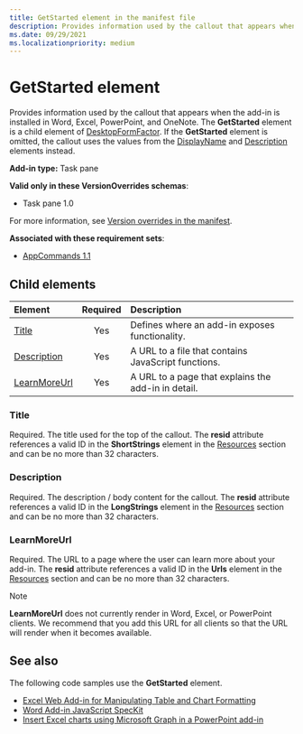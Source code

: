 ```yaml
---
title: GetStarted element in the manifest file
description: Provides information used by the callout that appears when the add-in is installed in Word, Excel, PowerPoint, and OneNote.
ms.date: 09/29/2021
ms.localizationpriority: medium
---
```


# GetStarted element

Provides information used by the callout that appears when the add-in is installed in Word, Excel, PowerPoint, and OneNote. The **GetStarted** element is a child element of [DesktopFormFactor](desktopformfactor.md). If the **GetStarted** element is omitted, the callout uses the values from the [DisplayName](displayname.md) and [Description](description.md) elements instead.

**Add-in type:** Task pane

**Valid only in these VersionOverrides schemas**:

- Task pane 1.0

For more information, see [Version overrides in the manifest](../../develop/add-in-manifests.md#version-overrides-in-the-manifest).

**Associated with these requirement sets**:

- [AppCommands 1.1](../requirement-sets/add-in-commands-requirement-sets.md)

## Child elements

| Element                       | Required | Description                                        |
|:------------------------------|:--------:|:---------------------------------------------------|
| [Title](#title)               | Yes      | Defines where an add-in exposes functionality.     |
| [Description](#description)   | Yes      | A URL to a file that contains JavaScript functions.|
| [LearnMoreUrl](#learnmoreurl) | Yes       | A URL to a page that explains the add-in in detail.   |

### Title 

Required. The title used for the top of the callout. The **resid** attribute references a valid ID in the **ShortStrings** element in the [Resources](resources.md) section and can be no more than 32 characters.

### Description

Required. The description / body content for the callout. The **resid** attribute references a valid ID in the **LongStrings** element in the [Resources](resources.md) section and can be no more than 32 characters.

### LearnMoreUrl

Required. The URL to a page where the user can learn more about your add-in. The **resid** attribute references a valid ID in the **Urls** element in the [Resources](resources.md) section and can be no more than 32 characters.

> [!NOTE]
> **LearnMoreUrl** does not currently render in Word, Excel, or PowerPoint clients. We recommend that you add this URL for all clients so that the URL will render when it becomes available. 

## See also

The following code samples use the **GetStarted** element.

* [Excel Web Add-in for Manipulating Table and Chart Formatting](https://github.com/OfficeDev/Excel-Add-in-JavaScript-SalesTracker)
* [Word Add-in JavaScript SpecKit](https://github.com/OfficeDev/Word-Add-in-JS-SpecKit)
* [Insert Excel charts using Microsoft Graph in a PowerPoint add-in](https://github.com/OfficeDev/PowerPoint-Add-in-Microsoft-Graph-ASPNET-InsertChart)
